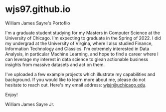 # wjs97.github.io
William James Sayre's Portoflio

I'm a graduate student studying for my Masters in Computer Science at the University of Chicago. I'm expecting to graduate in the Spring of 2022. I did my 
undergrad at the University of Virgina, where I also studied Finance, Information Technology and Classics. I'm extremely interested in Data Analysis, in particular 
Machine Learning, and hope to find a career where I can leverage my interest in data science to glean actionable business insights from massive datasets and act on them.

I've uploaded a few example projects which illustrate my capabilities and background. If you would like to learn more about me, please do not hesitate 
to reach out. Here's my email address: wjsjr@uchicago.edu.

Enjoy!

William James Sayre Jr.
